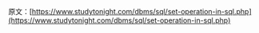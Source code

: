 原文：[https://www.studytonight.com/dbms/sql/set-operation-in-sql.php](https://www.studytonight.com/dbms/sql/set-operation-in-sql.php)